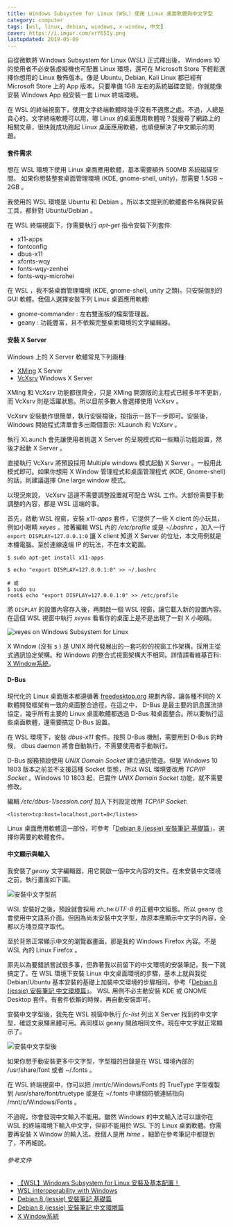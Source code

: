 ```yaml
---
title: Windows Subsystem for Linux (WSL) 使用 Linux 桌面軟體與中文字型
category: computer
tags: [wsl, linux, debian, windows, x-window, 中文]
cover: https://i.imgur.com/xrY65Iy.png
lastupdated: 2019-05-09
---
```


自從微軟將 Windows Subsystem for Linux (WSL) 正式釋出後， Windows 10 的使用者不必安裝虛擬機也可配置 Linux 環境，還可在 Microsoft Store 下輕鬆選擇你想用的 Linux 散佈版本。像是 Ubuntu, Debian, Kali Linux 都已經有 Microsoft Store 上的 App 版本。只要準備 1GB 左右的系統磁碟空間，你就能像安裝 Windows App 般安裝一套 Linux 終端環境。

在 WSL 的終端視窗下，使用文字終端軟體時幾乎沒有不適應之處。不過，人總是貪心的。文字終端軟體可以用，哪 Linux 的桌面應用軟體呢？我搜尋了網路上的相關文章，很快就成功跑起 Linux 桌面應用軟體，也順便解決了中文顯示的問題。

<!--more-->

#### 套件需求

想在 WSL 環境下使用 Linux 桌面應用軟體，基本需要額外 500MB 系統磁碟空間。 如果你想裝整套桌面管理環境 (KDE, gnome-shell, unity)，那需要 1.5GB ~ 2GB 。

我使用的 WSL 環境是 Ubuntu 和 Debian 。所以本文提到的軟體套件名稱與安裝工具，都針對 Ubuntu/Debian 。

在 WSL 終端視窗下，你需要執行 *apt-get* 指令安裝下列套件:

* x11-apps
* fontconfig
* dbus-x11
* xfonts-wqy 
* fonts-wqy-zenhei 
* fonts-wqy-microhei 

在 WSL ，我不裝桌面管理環境 (KDE, gnome-shell, unity 之類)。只安裝個別的 GUI 軟體。我個人選擇安裝下列 Linux 桌面應用軟體:

* gnome-commander : 左右雙面板的檔案管理器。
* geany : 功能豐富，且不依賴完整桌面環境的文字編輯器。

#### 安裝 X Server

Windows 上的 X Server 軟體常見下列兩種:

* [XMing](https://sourceforge.net/projects/xming/) X Server
* [VcXsrv](https://sourceforge.net/projects/vcxsrv/) Windows X Server

XMing 和 VcXsrv 功能都很齊全，只是 XMing 開源版的主程式已經多年不更新，而 VcXsrv 則是活躍狀態。所以目前多數人會選擇使用 VcXsrv 。

VcXsrv 安裝動作很簡單，執行安裝檔後，按指示一路下一步即可。安裝後， Windows 開始程式清單會多出兩個圖示: XLaunch 和 VcXsrv 。

執行 XLaunch 會先讓使用者挑選 X Server 的呈現模式和一些顯示功能設置，然後才起動 X Server 。

直接執行 VcXsrv 將預設採用 Multiple windows 模式起動 X Server 。一般用此模式即可。如果你想用 X Window 管理程式和桌面管理程式 (KDE, Gnome-shell) 的話，則建議選擇 One large window 模式。

以現況來說， VcXsrv 這邊不需要調整設置就可配合 WSL 工作。大部份需要手動調整的內容，都是 WSL 這端的事。

首先，啟動 WSL 視窗，安裝 *x11-apps* 套件，它提供了一些 X client 的小玩具，例如小眼睛 *xeyes* 。接著編輯 WSL 內的 */etc/profile* 或是 *~/.bashrc* ，加入一行 `export DISPLAY=127.0.0.1:0` 讓 X client 知道 X Server 的位址，本文用例就是本機電腦。至於連線遠端 IP 的玩法，不在本文範圍。

```term
$ sudo apt-get install x11-apps

$ echo "export DISPLAY=127.0.0.1:0" >> ~/.bashrc

# 或
$ sudo su
root$ echo "export DISPLAY=127.0.0.1:0" >> /etc/profile

```

將 `DISPLAY` 的設置內容存入後，再開啟一個 WSL 視窗，讓它載入新的設置內容。在這個 WSL 視窗中執行 *xeyes* 看看你的桌面上是不是出現了一對 X 小眼睛。

![xeyes on Windows Subsystem for Linux](https://i.imgur.com/3o8G19E.png)

<div class="note">
X Window (沒有 s ) 是 UNIX 時代發展出的一套巧妙的視窗工作架構，採用主從式通訊協定架構。和 Windows 的整合式視窗架構大不相同。詳情請看維基百科: <a href="https://zh.wikipedia.org/wiki/X_Window%E7%B3%BB%E7%B5%B1">X Window系統</a>。
</div>


#### D-Bus

現代化的 Linux 桌面版本都遵循著 [freedesktop.org](www.freedesktop.org) 規劃內容，讓各種不同的 X 軟體開發框架有一致的桌面整合途徑。在這之中， D-Bus 是最主要的訊息匯流排協定，幾乎所有主要的 Linux 桌面軟體都透過 D-Bus 和桌面整合。所以要執行這些桌面軟體，還需要搞定 D-Bus 設置。

在 WSL 環境下，安裝 *dbus-x11* 套件。按照 D-Bus 機制，需要用到 D-Bus 的時候， dbus daemon 將會自動執行，不需要使用者手動執行。

D-Bus 服務預設使用 *UNIX Domain Socket* 建立通訊管道。但是 Windows 10 1803 版本之前並不支援這種 Socket 型態，所以 WSL 環境要改用 *TCP/IP Socket* 。Windows 10 1803 起，已實作 *UNIX Domain Socket* 功能，就不需要修改。

編輯 */etc/dbus-1/session.conf* 加入下列設定改用 *TCP/IP Socket*:

```
<listen>tcp:host=localhost,port=0</listen>
```

Linux 桌面應用軟體這一部份，可參考「[Debian 8 (jessie) 安裝筆記 基礎篇](http://rocksaying.tw/archives/31064659.html)」，選擇你需要的軟體套件。


#### 中文顯示與輸入

我安裝了*geany* 文字編輯器，用它開啟一個中文內容的文件。在未安裝中文環境之前，執行畫面如下圖。

![安裝中文字型前](https://i.imgur.com/vAwAR9E.png)

WSL 安裝好之後，預設就會採用 *zh_tw.UTF-8* 的正體中文組態。所以 geany 也會使用中文語系介面。但因為尚未安裝中文字型，故原本應顯示中文字的內容，全都以方塊豆腐字取代。

至於背景正常顯示中文的瀏覽器畫面，那是我的 Windows Firefox 內容。不是 WSL 內的 Linux Firefox 。

原先以為要錯誤嘗試很多事，但靠著我以前留下的中文環境的安裝筆記，我一下就搞定了。在 WSL 環境下安裝 Linux 中文桌面環境的步驟，基本上就與我從 Debian/Ubuntu 基本安裝的基礎上加裝中文環境的步驟相同。參考「[Debian 8 (jessie) 安裝筆記 中文環境篇](http://rocksaying.tw/archives/31556973.html)」。 WSL 用例不必主動安裝 KDE 或 GNOME Desktop 套件。有套件依賴的時候，再自動安裝即可。

安裝中文字型後，我先在 WSL 視窗中執行 *fc-list* 列出 X Server 找到的中文字型，確認文泉驛黑體可用。再同樣以 geany 開啟相同文件。現在中文字就正常顯示了。

![安裝中文字型後](https://i.imgur.com/xrY65Iy.png)

<div class="note">
<p>
如果你想手動安裝更多中文字型，字型檔的目錄是在 WSL 環境內部的 /usr/share/font 或者 ~/.fonts 。
</p>
<p>
在 WSL 終端視窗中，你可以把 /mnt/c/Windows/Fonts 的 TrueType 字型複製到 /usr/share/font/truetype 或是在 ~/.fonts 中建個符號連結指向 /mnt/c/Windows/Fonts 。
</p>
</div>

不過呢，你會發現中文輸入不能用。雖然 Windows 的中文輸入法可以讓你在 WSL 的終端環境下輸入中文字，但卻不能用於 WSL 下的 Linux 桌面軟體。你需要再安裝 X Window 的輸入法。我個人是用 *hime* 。細節在參考筆記中都提到了，不再細說。


###### 參考文件

* [【WSL】Windows Subsystem for Linux 安裝及基本配置！](https://blogs.msdn.microsoft.com/microsoft_student_partners_in_taiwan/2017/10/03/wsltune/)
* [WSL interoperability with Windows](https://docs.microsoft.com/zh-tw/windows/wsl/interop)
* [Debian 8 (jessie) 安裝筆記 基礎篇](http://rocksaying.tw/archives/31064659.html)
* [Debian 8 (jessie) 安裝筆記 中文環境篇](http://rocksaying.tw/archives/31556973.html)
* [X Window系統](https://zh.wikipedia.org/wiki/X_Window%E7%B3%BB%E7%B5%B1)
